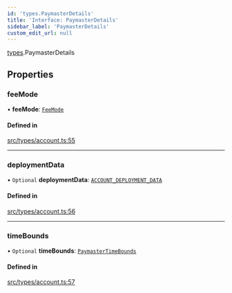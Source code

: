 ```yaml
---
id: 'types.PaymasterDetails'
title: 'Interface: PaymasterDetails'
sidebar_label: 'PaymasterDetails'
custom_edit_url: null
---
```


[types](../namespaces/types.md).PaymasterDetails

## Properties

### feeMode

• **feeMode**: [`FeeMode`](../namespaces/types.md#feemode)

#### Defined in

[src/types/account.ts:55](https://github.com/starknet-io/starknet.js/blob/v7.6.4/src/types/account.ts#L55)

---

### deploymentData

• `Optional` **deploymentData**: [`ACCOUNT_DEPLOYMENT_DATA`](../namespaces/types.RPC.RPCSPEC08.PAYMASTER_API.md#account_deployment_data)

#### Defined in

[src/types/account.ts:56](https://github.com/starknet-io/starknet.js/blob/v7.6.4/src/types/account.ts#L56)

---

### timeBounds

• `Optional` **timeBounds**: [`PaymasterTimeBounds`](types.PaymasterTimeBounds.md)

#### Defined in

[src/types/account.ts:57](https://github.com/starknet-io/starknet.js/blob/v7.6.4/src/types/account.ts#L57)
